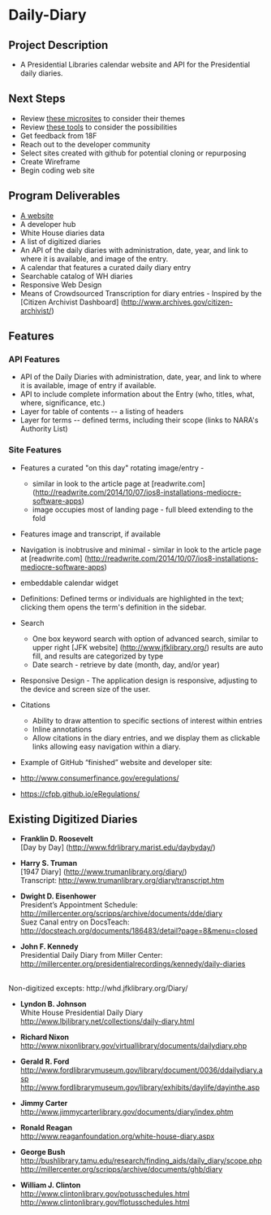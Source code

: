Daily-Diary
===========

## Project Description
* A Presidential Libraries calendar website and API for the Presidential daily diaries.


## Next Steps
* Review [these microsites](http://gsa.github.io/Open-Data-Collaboration-Sandbox/website_examples/) to consider their themes
* Review [these tools](http://gsa.github.io/Open-Data-Collaboration-Sandbox/tools_hosted_in_github/) to consider the possibilities
* Get feedback from 18F
* Reach out to the developer community
* Select sites created with github for potential cloning or repurposing 
* Create Wireframe
* Begin coding web site

## Program Deliverables
* [A website](https://github.com/gbinal/PL-2/blob/master/website.md)
* A developer hub
* White House diaries data
* A list of digitized diaries
* An API of the daily diaries with administration, date, year, and link to where it is available, and image of the entry.
* A calendar that features a curated daily diary entry
* Searchable catalog of WH diaries
* Responsive Web Design
* Means of Crowdsourced Transcription for diary entries - Inspired by the [Citizen Archivist Dashboard] (http://www.archives.gov/citizen-archivist/) 


## Features
### API Features
* API of the Daily Diaries with administration, date, year, and link to where it is available, image of entry if available.
* API to include complete information about the Entry (who, titles, what, where, significance, etc.)
* Layer for table of contents -- a listing of headers
* Layer for terms -- defined terms, including their scope (links to NARA's Authority List)


### Site Features
* Features a curated "on this day" rotating image/entry - 
  * similar in look to the article page at [readwrite.com] (http://readwrite.com/2014/10/07/ios8-installations-mediocre-software-apps)
  * image occupies most of landing page - full bleed extending to the fold
* Features image and transcript, if available
* Navigation is inobtrusive and minimal - similar in look to the article page at [readwrite.com] (http://readwrite.com/2014/10/07/ios8-installations-mediocre-software-apps)
* embeddable calendar widget
* Definitions: Defined terms or individuals are highlighted in the text; clicking them opens the term's definition in the sidebar.
* Search
  * One box keyword search with option of advanced search, similar to upper right [JFK website] (http://www.jfklibrary.org/) results are auto fill, and results are categorized by type
  * Date search - retrieve by date (month, day, and/or year)
* Responsive Design - The application design is responsive, adjusting to the device and screen size of the user.


* Citations
  * Ability to draw attention to specific sections of interest within entries
  * Inline annotations
  * Allow citations in the diary entries, and we display them as clickable links allowing easy navigation within a diary.
* Example of GitHub “finished” website and developer site:
 * http://www.consumerfinance.gov/eregulations/
 * https://cfpb.github.io/eRegulations/

## Existing Digitized Diaries
* **Franklin D. Roosevelt**<br />
[Day by Day] (http://www.fdrlibrary.marist.edu/daybyday/)<br />

* **Harry S. Truman**<br />
[1947 Diary] (http://www.trumanlibrary.org/diary/)<br />
Transcript: http://www.trumanlibrary.org/diary/transcript.htm<br />

* **Dwight D. Eisenhower** <br />
President’s Appointment Schedule: http://millercenter.org/scripps/archive/documents/dde/diary<br />
Suez Canal entry on DocsTeach: http://docsteach.org/documents/186483/detail?page=8&menu=closed<br />

* **John F. Kennedy** <br />
Presidential Daily Diary from Miller Center: http://millercenter.org/presidentialrecordings/kennedy/daily-diaries
<br />
Non-digitized excepts: http://whd.jfklibrary.org/Diary/<br />

* **Lyndon B. Johnson**<br />
White House Presidential Daily Diary http://www.lbjlibrary.net/collections/daily-diary.html <br />

* **Richard Nixon**<br />
http://www.nixonlibrary.gov/virtuallibrary/documents/dailydiary.php<br />

* **Gerald R. Ford**<br />
http://www.fordlibrarymuseum.gov/library/document/0036/ddailydiary.asp<br />
http://www.fordlibrarymuseum.gov/library/exhibits/daylife/dayinthe.asp<br />

* **Jimmy Carter**<br />
http://www.jimmycarterlibrary.gov/documents/diary/index.phtm<br />

* **Ronald Reagan**<br />
http://www.reaganfoundation.org/white-house-diary.aspx<br />

* **George Bush**<br />
 http://bushlibrary.tamu.edu/research/finding_aids/daily_diary/scope.php<br />
http://millercenter.org/scripps/archive/documents/ghb/diary<br />

* **William J. Clinton**<br />
 http://www.clintonlibrary.gov/potusschedules.html<br />
http://www.clintonlibrary.gov/flotusschedules.html	<br />



 
